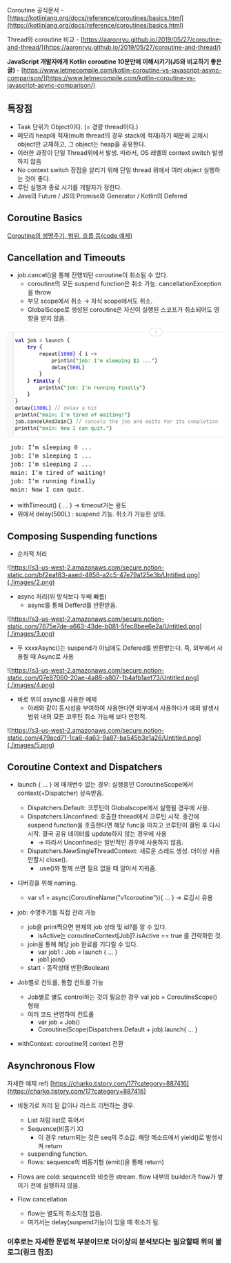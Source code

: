 Coroutine 공식문서 - [https://kotlinlang.org/docs/reference/coroutines/basics.html](https://kotlinlang.org/docs/reference/coroutines/basics.html)

Thread와 coroutine 비교 - [https://aaronryu.github.io/2019/05/27/coroutine-and-thread/](https://aaronryu.github.io/2019/05/27/coroutine-and-thread/)

**JavaScript 개발자에게 Kotlin coroutine 10분만에 이해시키기(JS와 비교하기 좋은 글)** - [https://www.letmecompile.com/kotlin-coroutine-vs-javascript-async-comparison/](https://www.letmecompile.com/kotlin-coroutine-vs-javascript-async-comparison/)

## 특장점

- Task 단위가 Object이다. (= 경량 thread이다.)
- 메모리 heap에 적재(multi thread의 경우 stack에 적재)하기 때문에 교체시 object만 교체하고, 그 object는 heap을 공유한다.
- 이러한 과정이 단일 Thread위에서 발생. 따라서, OS 레벨의 context switch 발생하지 않음
- No context switch 장점을 살리기 위해 단일 thread 위에서 여러 object 실행하는 것이 좋다.
- 루틴 실행과 종료 시기를 개발자가 정한다.
- Java의 Future / JS의 Promise와 Generator / Kotlin의 Defered

## Coroutine Basics

[Coroutine의 생명주기, 범위, 흐름 등(code 예제)](./coroutine-lifecycle-flow.md)

## Cancellation and Timeouts

- job.cancel()을 통해 진행되던 coroutine이 취소될 수 있다.
    - coroutine의 모든 suspend function은 취소 가능. cancellationException을 throw
    - 부모 scope에서 취소 → 자식 scope에서도 취소.
    - GlobalScope로 생성된 coroutine은 자신이 실행된 스코프가 취소되어도 영향을 받지 않음.

![](./images/1.png)

- withTimeout() { ... } → timeout거는 용도
- 위에서 delay(500L) : suspend 기능. 취소가 가능한 상태.

## Composing Suspending functions

- 순차적 처리

![https://s3-us-west-2.amazonaws.com/secure.notion-static.com/bf2eaf83-aaed-4858-a2c5-47e79a125e3b/Untitled.png](./images/2.png)

- async 처리(위 방식보다 두배 빠름)
    - async를 통해 Defferd를 반환받음.

![https://s3-us-west-2.amazonaws.com/secure.notion-static.com/7675e7de-a663-43de-b081-5fec8bee6e2a/Untitled.png](./images/3.png)

- 두 xxxxAsync()는 suspend가 아님에도 Defered<int>를 반환받는다. 즉, 외부에서 사용될 때 Async로 사용

![https://s3-us-west-2.amazonaws.com/secure.notion-static.com/07e87060-20ae-4a88-a807-1b4afb1aef73/Untitled.png](./images/4.png)

- 바로 위의 async를 사용한 예제
    - 아래와 같이 동시성을 부여하여 사용한다면 외부에서 사용하다가 예외 발생시 범위 내의 모든 코루틴 취소 가능해 보다 안정적.

![https://s3-us-west-2.amazonaws.com/secure.notion-static.com/479acd71-1ca6-4a63-9a87-ba545b3e1a26/Untitled.png](./images/5.png)

## Coroutine Context and Dispatchers

- launch { ... } 에 매개변수 없는 경우: 실행중인 CoroutineScope에서 context(+Dispatcher) 상속받음.
    - Dispatchers.Default: 코루틴이 Globalscope에서 실행될 경우에 사용.
    - Dispatchers.Unconfined: 호출한 thread에서 코루틴 시작. 중간에 suspend function을 호출한다면 해당 func을 마치고 코루틴이 결된 후 다시 시작. 결국 공유 데이터를 update하지 않는 경우에 사용
        - → 따라서 Unconfined는 일반적인 경우에 사용하지 않음.
    - Dispatchers.NewSingleThreadContext: 새로운 스레드 생성. 더이상 사용 안할시 close().
        - .use()와 함께 쓰면 필요 없을 때 알아서 지워줌.
- 디버깅을 위해 naming.
    - var v1 = async(CoroutineName("v1coroutine")){ ... } → 로깅시 유용

- job: 수명주기를 직접 관리 가능
    - job을 print찍으면 현재의 job 상태 및 id?를 알 수 있다.
        - isActive는 coroutineContext[Job]?.isActive == true 를 간략화한 것.
    - join을 통해 해당 job 완료를 기다릴 수 있다.
        - var job1 : Job =  launch { ... }
        - job1.join()
    - start - 동작상태 반환(Boolean)

- Job별로 컨트롤, 통합 컨트롤 가능
    - Job별로 별도 control하는 것이 필요한 경우 val job = CoroutineScope() 형태
    - 여러 코드 반영하여 컨트롤
        - var job = Job()
        - Coroutine(Scope(Dispatchers.Default + job).launch{ ... }

- withContext: coroutine의 context 전환

## Asynchronous Flow

자세한 예제 ref) [https://charko.tistory.com/17?category=887416](https://charko.tistory.com/17?category=887416) 

- 비동기로 처리 된 값이나 리스트 리턴하는 경우.
    - List<int> 처럼 list로 묶어서
    - Sequence(비동기 X)
        - 이 경우 return되는 것은 seq의 주소값. 해당 메소드에서 yield()로 발생시켜 return
    - suspending function.
    - flows: sequence의 비동기형 (emit()을 통해 return)

- Flows are cold: sequence와 비슷한 stream. flow 내부의 builder가 flow가 쌓이기 전에 실행하지 않음.
- Flow cancellation
    - flow는 별도의 취소지점 없음.
    - 여기서는 delay(suspend기능)이 있을 때 취소가 됨.
    

### 이후로는 자세한 문법적 부분이므로 더이상의 분석보다는 필요할때 위의 블로그(링크 참조)
